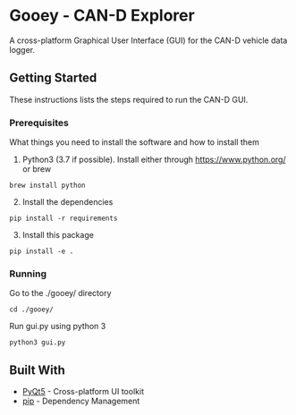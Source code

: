 # Gooey - CAN-D Explorer

A cross-platform Graphical User Interface (GUI) for the CAN-D vehicle data logger.

## Getting Started

These instructions lists the steps required to run the CAN-D GUI.

### Prerequisites

What things you need to install the software and how to install them

1. Python3 (3.7 if possible). Install either through https://www.python.org/ or brew

```
brew install python
```

2. Install the dependencies

```
pip install -r requirements
```

3. Install this package

```
pip install -e .
```

### Running

Go to the ./gooey/ directory

```
cd ./gooey/
```

Run gui.py using python 3

```
python3 gui.py
```

## Built With

- [PyQt5](https://pypi.org/project/PyQt5/) - Cross-platform UI toolkit
- [pip](https://pypi.org/project/pip/) - Dependency Management
